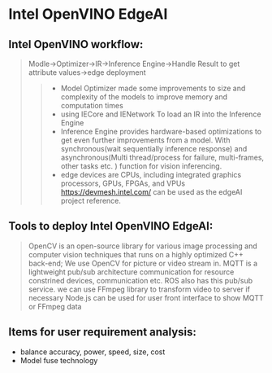 # Intel OpenVINO EdgeAI
## Intel OpenVINO workflow:
> Modle->Optimizer->IR->Inference Engine->Handle Result to get attribute values->edge deployment  
>> * Model Optimizer made some improvements to size and complexity of the models to improve memory and computation times  
>> * using IECore and IENetwork To load an IR into the Inference Engine   
>> * Inference Engine provides hardware-based optimizations to get even further improvements from a model. With synchronous(wait sequentially inference response) and asynchronous(Multi thread/process for failure, multi-frames, other tasks etc. ) function for vision inferencing.   
>> * edge devices are CPUs, including integrated graphics processors, GPUs, FPGAs, and VPUs 
https://devmesh.intel.com/ can be used as the edgeAI project reference. 

## Tools to deploy Intel OpenVINO EdgeAI: 
> OpenCV is an open-source library for various image processing and computer vision techniques that runs on a highly optimized C++ back-end; We use OpenCV for picture or video stream in. 
> MQTT is a lightweight pub/sub architecture communication for resource constrined devices, communication etc. ROS also has this pub/sub service. 
> we can use  FFmpeg library to transform video to server if necessary 
> Node.js can be used for user front interface to show MQTT or FFmpeg data 

## Items for user requirement analysis: 
* balance accuracy, power, speed, size, cost 
* Model fuse technology
